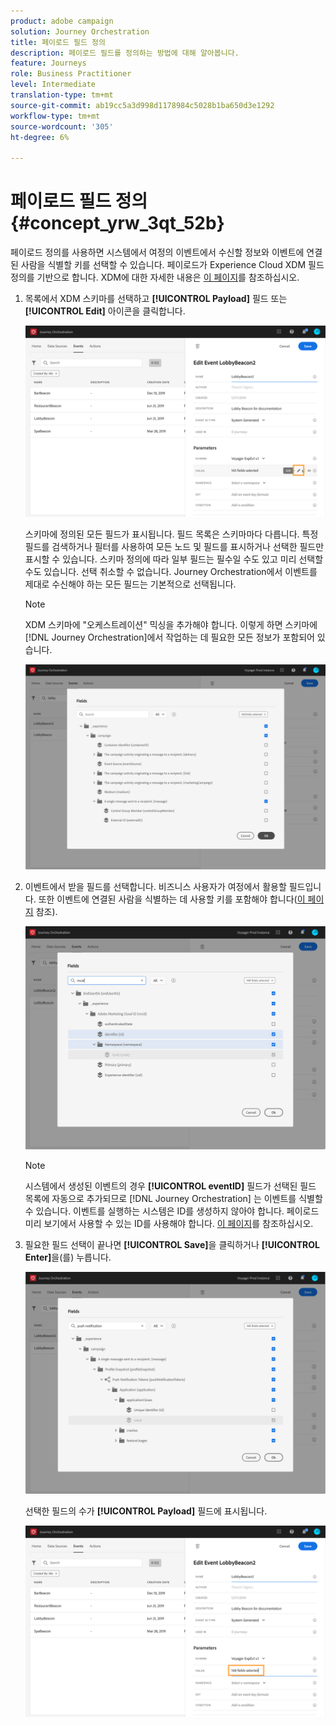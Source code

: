 ```yaml
---
product: adobe campaign
solution: Journey Orchestration
title: 페이로드 필드 정의
description: 페이로드 필드를 정의하는 방법에 대해 알아봅니다.
feature: Journeys
role: Business Practitioner
level: Intermediate
translation-type: tm+mt
source-git-commit: ab19cc5a3d998d1178984c5028b1ba650d3e1292
workflow-type: tm+mt
source-wordcount: '305'
ht-degree: 6%

---
```



# 페이로드 필드 정의 {#concept_yrw_3qt_52b}

페이로드 정의를 사용하면 시스템에서 여정의 이벤트에서 수신할 정보와 이벤트에 연결된 사람을 식별할 키를 선택할 수 있습니다. 페이로드가 Experience Cloud XDM 필드 정의를 기반으로 합니다. XDM에 대한 자세한 내용은 [이 페이지](https://docs.adobe.com/content/help/ko-KR/experience-platform/xdm/home.html)를 참조하십시오.

1. 목록에서 XDM 스키마를 선택하고 **[!UICONTROL Payload]** 필드 또는 **[!UICONTROL Edit]** 아이콘을 클릭합니다.

   ![](../assets/journey8.png)

   스키마에 정의된 모든 필드가 표시됩니다. 필드 목록은 스키마마다 다릅니다. 특정 필드를 검색하거나 필터를 사용하여 모든 노드 및 필드를 표시하거나 선택한 필드만 표시할 수 있습니다. 스키마 정의에 따라 일부 필드는 필수일 수도 있고 미리 선택할 수도 있습니다. 선택 취소할 수 없습니다. Journey Orchestration에서 이벤트를 제대로 수신해야 하는 모든 필드는 기본적으로 선택됩니다.

   >[!NOTE]
   >
   >XDM 스키마에 &quot;오케스트레이션&quot; 믹싱을 추가해야 합니다. 이렇게 하면 스키마에 [!DNL Journey Orchestration]에서 작업하는 데 필요한 모든 정보가 포함되어 있습니다.

   ![](../assets/journey9.png)

1. 이벤트에서 받을 필드를 선택합니다. 비즈니스 사용자가 여정에서 활용할 필드입니다. 또한 이벤트에 연결된 사람을 식별하는 데 사용할 키를 포함해야 합니다([이 페이지](../event/defining-the-event-key.md) 참조).

   ![](../assets/journey10.png)

   >[!NOTE]
   >
   >시스템에서 생성된 이벤트의 경우 **[!UICONTROL eventID]** 필드가 선택된 필드 목록에 자동으로 추가되므로 [!DNL Journey Orchestration] 는 이벤트를 식별할 수 있습니다. 이벤트를 실행하는 시스템은 ID를 생성하지 않아야 합니다. 페이로드 미리 보기에서 사용할 수 있는 ID를 사용해야 합니다. [이 페이지](../event/previewing-the-payload.md)를 참조하십시오.

1. 필요한 필드 선택이 끝나면 **[!UICONTROL Save]**&#x200B;을 클릭하거나 **[!UICONTROL Enter]**&#x200B;을(를) 누릅니다.

   ![](../assets/journey11.png)

   선택한 필드의 수가 **[!UICONTROL Payload]** 필드에 표시됩니다.

   ![](../assets/journey12.png)
